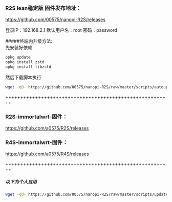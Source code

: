 ### R2S lean稳定版 固件发布地址：
https://github.com/00575/nanopi-R2S/releases

登录IP：192.168.2.1  默认用户名：root  密码：password

#####终端内升级方法:  
先安装好依赖
```bash
opkg update
opkg install zstd
opkg install libzstd
```
然后下载脚本执行
```bash
wget -qO- https://github.com/00575/nanopi-R2S/raw/master/scripts/autoupdate.sh | sh
```

++++++++++++++++++++++++++++++++++++++++++++++++++++++++


### R2S-immortalwrt-固件： 

https://github.com/a0575/R2S/releases

### R4S-immortalwrt-固件： 

https://github.com/a0575/R4S/releases


++++++++++++++++++++++++++++++++++++++++++++++++++++++++


##### 以下为个人自用

```bash
wget -qO- https://github.com/00575/nanopi-R2S/raw/master/scripts/update.sh | sh
```

